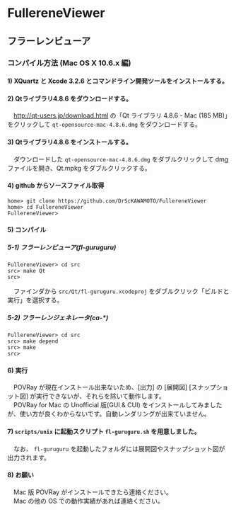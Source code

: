 # FullereneViewer
## フラーレンビューア
### コンパイル方法 (Mac OS X 10.6.x 編)
#### 1) XQuartz と Xcode 3.2.6 とコマンドライン開発ツールをインストールする。
#### 2) Qtライブラリ4.8.6 をダウンロードする。
　<http://qt-users.jp/download.html> の「Qt ライブラリ 4.8.6 - Mac (185 MB)」をクリックして `qt-opensource-mac-4.8.6.dmg` をダウンロードする。

#### 3) Qtライブラリ4.8.6 をインストールする。
　ダウンロードした `qt-opensource-mac-4.8.6.dmg` をダブルクリックして dmg ファイルを開き、Qt.mpkg をダブルクリックする。

#### 4) github からソースファイル取得
    home> git clone https://github.com/DrScKAWAMOTO/FullereneViewer
    home> cd FullereneViewer
    FullereneViewer> 

#### 5) コンパイル
##### 5-1) フラーレンビューア(fl-guruguru)
    FullereneViewer> cd src
    src> make Qt
    src> 

　ファインダから `src/Qt/fl-guruguru.xcodeproj` をダブルクリック「ビルドと実行」を選択する。

##### 5-2) フラーレンジェネレータ(ca-*)
    FullereneViewer> cd src
    src> make depend
    src> make
    src> 

#### 6) 実行
　POVRay が現在インストール出来ないため、[出力] の [展開図] [スナップショット図] が実行できないが、それらを除いて動作します。  
　POVRay for Mac の Unofficial 版(GUI & CUI) をインストールしてみましたが、使い方が良くわからないです。自動レンダリングが出来ていません。

#### 7) `scripts/unix` に起動スクリプト `fl-guruguru.sh` を用意しました。
　なお、 `fl-guruguru` を起動したフォルダには展開図やスナップショット図が出力されます。

#### 8) お願い
　Mac 版 POVRay がインストールできたら連絡ください。  
　Mac の他の OS での動作実績があれば連絡ください。
